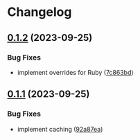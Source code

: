 # Changelog

## [0.1.2](https://github.com/groundcontrolsh/groundcontrol/compare/v0.1.1...v0.1.2) (2023-09-25)


### Bug Fixes

* implement overrides for Ruby ([7c863bd](https://github.com/groundcontrolsh/groundcontrol/commit/7c863bdf1167d293bba9dc18d638c54f5b349d4f))

## [0.1.1](https://github.com/groundcontrolsh/groundcontrol/compare/v0.1.0...v0.1.1) (2023-09-25)


### Bug Fixes

* implement caching ([92a87ea](https://github.com/groundcontrolsh/groundcontrol/commit/92a87ea77e8c6f70ce8a89e500de3ab37fcdb352))
